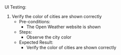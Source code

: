 UI Testing:
1. Verify the color of cities are shown correctly
	- Pre-conditions:
		- The Open Weather website is shown
	- Steps:
		- Observe the city color
	- Expected Result:
		- Verify the color of cities are shown correctly

